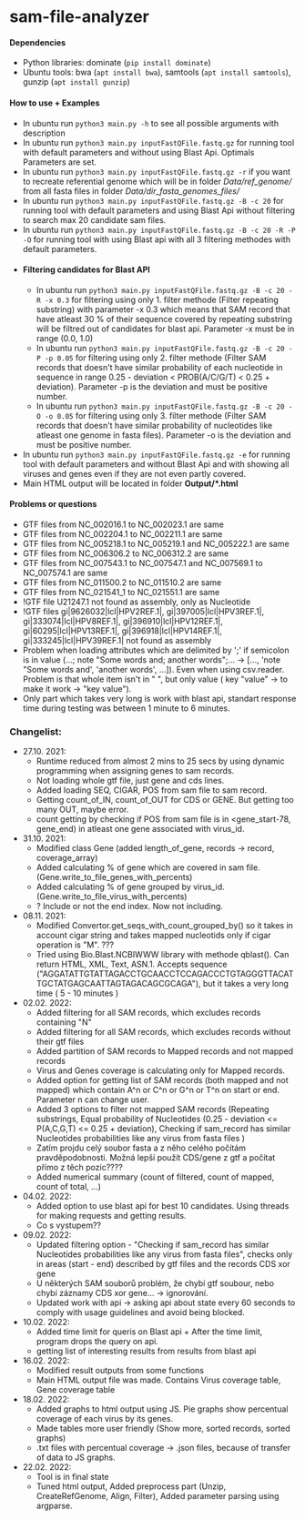# sam-file-analyzer
#### Dependencies
- Python libraries: dominate (```pip install dominate```)
- Ubuntu tools: bwa (```apt install bwa```), samtools (```apt install samtools```), gunzip (```apt install gunzip```)
#### How to use + Examples
- In ubuntu run ```python3 main.py -h``` to see all possible arguments with description
- In ubuntu run ```python3 main.py inputFastQFile.fastq.gz``` for running tool with default parameters and without using Blast Api. Optimals Parameters are set.
- In ubuntu run ```python3 main.py inputFastQFile.fastq.gz -r``` if you want to recreate referential genome which will be in folder _Data/ref_genome/_ from all fasta files in folder _Data/dir_fasta_genomes_files/_
- In ubuntu run ```python3 main.py inputFastQFile.fastq.gz -B -c 20``` for running tool with default parameters and using Blast Api without filtering to search max 20 candidate sam files. 
- In ubuntu run ```python3 main.py inputFastQFile.fastq.gz -B -c 20 -R -P -O``` for running tool with using Blast api with all 3 filtering methodes with default parameters.
- #### Filtering candidates for Blast API
  - In ubuntu run ```python3 main.py inputFastQFile.fastq.gz -B -c 20 -R -x 0.3``` for filtering using only 1. filter methode (Filter repeating substring) with parameter -x 0.3 which means that SAM record that have atleast 30 % of their sequence covered by repeating substring will be filtred out of candidates for blast api. Parameter -x must be in range (0.0, 1.0)
  - In ubuntu run ```python3 main.py inputFastQFile.fastq.gz -B -c 20 -P -p 0.05``` for filtering using only 2. filter methode (Filter SAM records that doesn't have similar probability of each nucleotide in sequence in range 0.25 - deviation < PROB(A/C/G/T) < 0.25 + deviation). Parameter -p is the deviation and must be positive number.
  - In ubuntu run ```python3 main.py inputFastQFile.fastq.gz -B -c 20 -O -o 0.05``` for filtering using only 3. filter methode (Filter SAM records that doesn't have similar probability of nucleotides like atleast one genome in fasta files). Parameter -o is the deviation and must be positive number.
- In ubuntu run ```python3 main.py inputFastQFile.fastq.gz -e``` for running tool with default parameters and without Blast Api and with showing all viruses and genes even if they are not even partly covered.
- Main HTML output will be located in folder **Output/*.html**

#### Problems or questions 
- GTF files from NC_002016.1 to NC_002023.1 are same
- GTF files from NC_002204.1 to NC_002211.1 are same
- GTF files from NC_005218.1 to NC_005219.1 and NC_005222.1 are same
- GTF files from NC_006306.2 to NC_006312.2 are same
- GTF files from NC_007543.1 to NC_007547.1 and NC_007569.1 to NC_007574.1 are same
- GTF files from NC_011500.2 to NC_011510.2 are same
- GTF files from NC_021541_1 to NC_021551.1 are same
- !GTF file U21247.1 not found as assembly, only as Nucleotide
- !GTF files gi|9626032|lcl|HPV2REF.1|, gi|397005|lcl|HPV3REF.1|, gi|333074|lcl|HPV8REF.1|, gi|396910|lcl|HPV12REF.1|, gi|60295|lcl|HPV13REF.1|, gi|396918|lcl|HPV14REF.1|, gi|333245|lcl|HPV39REF.1| not found as assembly
- Problem when loading attributes which are delimited by ';' if semicolon is in value (...; note "Some words and; another words";... -> [..., 'note "Some words and', 'another words', ...]). Even when using csv.reader. Problem is that whole item isn't in " ", but only value ( key "value" -> to make it work -> "key value").
- Only part which takes very long is work with blast api, standart response time during testing was between 1 minute to 6 minutes.

### Changelist:
* 27.10. 2021:
  * Runtime reduced from almost 2 mins to 25 secs by using dynamic programming when assigning genes to sam records.
  * Not loading whole gtf file, just gene and cds lines.
  * Added loading SEQ, CIGAR, POS from sam file to sam record.
  * Getting count_of_IN, count_of_OUT for CDS or GENE. But getting too many OUT, maybe error.
  * count getting by checking if POS from sam file is in <gene_start-78, gene_end) in atleast one gene associated with virus_id.
* 31.10. 2021:
  * Modified class Gene (added length_of_gene, records -> record, coverage_array)
  * Added calculating % of gene which are covered in sam file. (Gene.write_to_file_genes_with_percents)
  * Added calculating % of gene grouped by virus_id. (Gene.write_to_file_virus_with_percents)
  * ? Include or not the end index. Now not including.
* 08.11. 2021:
  * Modified Convertor.get_seqs_with_count_grouped_by() so it takes in account cigar string and takes mapped nucleotids only if cigar operation is "M". ???
  * Tried using Bio.Blast.NCBIWWW library with methode qblast(). Can return HTML, XML, Text, ASN.1. Accepts sequence ("AGGATATTGTATTAGACCTGCAACCTCCAGACCCTGTAGGGTTACATTGCTATGAGCAATTAGTAGACAGCGCAGA"), but it takes a very long time ( 5 - 10 minutes )
* 02.02. 2022:
  * Added filtering for all SAM records, which excludes records containing "N"
  * Added filtering for all SAM records, which excludes records without their gtf files
  * Added partition of SAM records to Mapped records and not mapped records
  * Virus and Genes coverage is calculating only for Mapped records.
  * Added option for getting list of SAM records (both mapped and not mapped) which contain A^n or C^n or G^n or T^n on start or end. Parameter n can change user.
  * Added 3 options to filter not mapped SAM records (Repeating substrings, Equal probability of Nucleotides (0.25 - deviation <= P(A,C,G,T) <= 0.25 + deviation), Checking if sam_record has similar Nucleotides probabilities like any virus from fasta files )
  * Zatím projdu celý soubor fasta a z něho celého počítám pravděpodobnosti. Možná lepší použít CDS/gene z gtf a počítat přímo z těch pozic????  
  * Added numerical summary (count of filtered, count of mapped, count of total, ...)
* 04.02. 2022:
  * Added option to use blast api for best 10 candidates. Using threads for making requests and getting results.  
  * Co s vystupem??
* 09.02. 2022:
  * Updated filtering option - "Checking if sam_record has similar Nucleotides probabilities like any virus from fasta files", checks only in areas (start - end) described by gtf files and the records CDS xor gene
  * U některých SAM souborů problém, že chybí gtf soubour, nebo chybí záznamy CDS xor gene... -> ignorování.
  * Updated work with api -> asking api about state every 60 seconds to comply with usage guidelines and avoid being blocked.
* 10.02. 2022:
  * Added time limit for queris on Blast api + After the time limit, program drops the query on api.
  * getting list of interesting results from results from blast api
* 16.02. 2022:
  * Modified result outputs from some functions
  * Main HTML output file was made. Contains Virus coverage table, Gene coverage table 
* 18.02. 2022:
  * Added graphs to html output using JS. Pie graphs show percentual coverage of each virus by its genes.
  * Made tables more user friendly (Show more, sorted records, sorted graphs)
  * .txt files with percentual coverage -> .json files, because of transfer of data to JS graphs.
* 22.02. 2022:
  * Tool is in final state
  * Tuned html output, Added preprocess part (Unzip, CreateRefGenome, Align, Filter), Added parameter parsing using argparse. 

